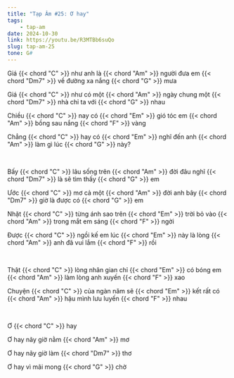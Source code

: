 ```yaml
---
title: "Tạp Âm #25: Ơ hay"
tags:
    - tap-am
date: 2024-10-30
link: https://youtu.be/R3MTBb6suQo
slug: tap-am-25
tone: G#
---
```

Giá {{< chord "C" >}} như anh là {{< chord "Am" >}} người đưa em {{< chord "Dm7" >}} về đường xa nắng {{< chord "G" >}} mưa

Giá {{< chord "C" >}} như có một {{< chord "Am" >}} ngày chung một {{< chord "Dm7" >}} nhà chỉ ta với {{< chord "G" >}} nhau

Chiều {{< chord "C" >}} nay có {{< chord "Em" >}} gió tóc em {{< chord "Am" >}} bồng sau nắng {{< chord "F" >}} vàng

Chẳng {{< chord "C" >}} hay có {{< chord "Em" >}} nghĩ đến anh {{< chord "Am" >}} làm gì lúc {{< chord "G" >}} này?

<br>

Bấy {{< chord "C" >}} lâu sống trên {{< chord "Am" >}} đời đâu nghĩ {{< chord "Dm7" >}} là sẽ tìm thấy {{< chord "G" >}} em

Ước {{< chord "C" >}} mơ cả một {{< chord "Am" >}} đời anh bây {{< chord "Dm7" >}} giờ là được có {{< chord "G" >}} em

Nhặt {{< chord "C" >}} từng ánh sao trên {{< chord "Em" >}} trời bỏ vào {{< chord "Am" >}} trong mắt em sáng {{< chord "F" >}} ngời

Được {{< chord "C" >}} ngồi kế em lúc {{< chord "Em" >}} này là lòng {{< chord "Am" >}} anh đã vui lắm {{< chord "F" >}} rồi

<br>

Thật {{< chord "C" >}} lòng nhân gian chỉ {{< chord "Em" >}} có bóng em {{< chord "Am" >}} làm lòng anh xuyến {{< chord "F" >}} xao

Chuyện {{< chord "C" >}} của ngàn năm sẽ {{< chord "Em" >}} kết rất có {{< chord "Am" >}} hậu mình lưu luyến {{< chord "F" >}} nhau

<br>

Ơ {{< chord "C" >}} hay

Ơ hay nãy giờ nằm {{< chord "Am" >}} mơ

Ơ hay nãy giờ làm {{< chord "Dm7" >}} thơ

Ơ hay vì mãi mong {{< chord "G" >}} chờ
